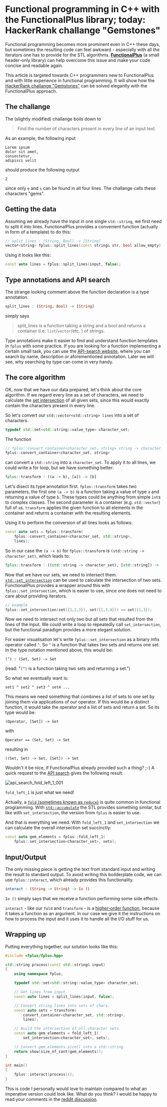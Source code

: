 # Functional programming in C++ with the FunctionalPlus library; today: HackerRank challange "Gemstones"


Functional programming becomes more prominent even in C++ these days, but sometimes the resulting code can feel awkward - especially with all the iterators one has to provide for the STL algorithms. **[FunctionalPlus](https://github.com/Dobiasd/FunctionalPlus)** (a small header-only library) can help overcome this issue and make your code concise and readable again.

This article is targeted towards C++ programmers new to FunctionalPlus and with little experience in functional programming. It will show how the [HackerRank challange "Gemstones"](https://www.hackerrank.com/challenges/gem-stones) can be solved elegantly with the FunctionalPlus approach.


## The challange

The (slightly modified) challange boils down to

> Find the number of characters present in every line of an input text.

As an example, the following input

    Lorem ipsum
    dolor sit amet,
    consectetur,
    adipisci velit

should produce the following output

    2

since only `e` and `s` can be found in all four lines. The challange calls these characters "gems".


## Getting the data

Assuming we already have the input in one single `std::string`, we first need to split it into lines. FunctionalPlus provides a convenient function (actually in form of a template) to do this:

```c++
// split_lines : (String, Bool) -> [String]
vector<string> fplus::split_lines(const string& str, bool allow_empty);
```

Using it looks like this:

```c++
const auto lines = fplus::split_lines(input, false);
```


## Type annotations and API search

The strange looking comment above the function declaration is a type annotation.

```haskell
split_lines : (String, Bool) -> [String]
```

simply says

> split_lines is a function taking a string and a bool and returns a container (i.e. `list`/`vector`/etc. ) of strings.

Type annotations make it easier to find and understand function templates in `fplus` with some practice. If you are looking for a function implementing a certain small task, you can use the [API-search website](http://www.editgym.com/fplus-api-search/), where you can search by name, description or aforementioned annotation. Later we will see, why searching by type can come in very handy.


## The core algorithm

OK, now that we have our data prepared, let's think about the core algorithm. If we regard every line as a set of characters, we need to calculate the [set intersection](https://en.wikipedia.org/wiki/Intersection_(set_theory)) of all given sets, since this would exactly contain the characters present in every line.

So let's convert our `std::vector<std::string> lines` into a set of characters.

```c++
typedef std::set<std::string::value_type> character_set;
```

The function

```c++
// fplus::convert_container<character_set, string> string -> character_set
fplus::convert_container<character_set, string>
```

can convert a `std::string` into a `character_set`. To apply it to all lines, we could write a for loop, but we have something better:

```haskell
fplus::transform : ((a -> b), [a]) -> [b]
```

Let's disect its type annotation first.
`fplus::transform` takes two parameters, the first one `(a -> b)` is a function taking a value of type `a` and returning a value of type `b`. These types could be anything from simple `int`s to complex classes. The second parameter is a container (e.g. `std::vector`) full of `a`s. `transform` applies the given function to all elements in the container and returns a container with the resulting elements.

Using it to perform the conversion of all lines looks as follows:

```c++
const auto sets = fplus::transform(
    fplus::convert_container<character_set, std::string>,
    lines);
```

So in our case the `(a -> b)` for `fplus::transform` is `(std::string -> character_set)`, which leads to:

```haskell
fplus::transform : ((std::string -> character_set), [std::string]) -> [character_set]
```

Now that we have our sets, we need to intersect them. [`std::set_intersection`](http://en.cppreference.com/w/cpp/algorithm/set_intersection) can be used to calculate the intersection of two sets. FunctionalPlus provides a wrapper around this with `fplus::set_intersection`, which is easier to use, since one does not need to care about providing iterators.

```c++
// example
fplus::set_intersection(set({1,2,3}), set({1,3,4})) == set({1,3});
```

Now we need to intersect not only two but all sets that resulted from the lines of the input. We could write a loop to repeatedly call `set_intersection`, but the functional paradigm provides a more elegant solution.

For easier visualisation let's write `fplus::set_intersection` as a binary infix operator called `^`. So `^` is a function that takes two sets and returns one set. In the type notation mentioned above, this would be:

    (^) : (Set, Set) -> Set

(read: "`(^)` is a function taking two sets and returning a set.")

So what we eventually want is:

    set1 ^ set2 ^ set3 ^ set4 ...

This means we need something that combines a list of sets to one set by joining them via applications of our operator. If this would be a distinct function, it would take the operator and a list of sets and return a set. So its type would be:

    (Operator, [Set]) -> Set

with

    Operator == (Set, Set) -> Set

resulting in

    ((Set, Set) -> Set, [Set]) -> Set

Wouldn't it be nice, if FunctionalPlus already provided such a thing? ;-) A quick request to the [API search](http://www.editgym.com/fplus-api-search/) gives the following result:

![api_search_fold_left_1_001](/functional_programming_in_cpp_with_the_functionalplus_library_today_hackerrank_challange_gemstones/api_search_fold_left_1_001.png)

`fold_left_1` is just what we need!

Actually, a [`fold` (sometimes known as `reduce`)](https://en.wikipedia.org/wiki/Fold_(higher-order_function)) is quite common in functional programming. With [`std::accumulate`](http://en.cppreference.com/w/cpp/algorithm/accumulate) the STL provides something similar, but like with `set_intersection`, the version from `fplus` is easier to use.

And that is everything we need. With `fold_left_1` and `set_intersection` we can calculate the overall intersection set succinctly:

```c++
const auto gem_elements = fplus::fold_left_1(
    fplus::set_intersection<character_set>, sets);
```


## Input/Output

The only missing piece is getting the text from standard input and writing the result to standard output. To avoid writing this boilderplate code, we can use `fplus::interact`, which already provides this functionality.

```haskell
interact : (String -> String) -> Io ()
```

`Io ()` simply says that we receive a function performing some side effects.

`interact` - like our `fold` and `transform` - is a [higher-order function](https://en.wikipedia.org/wiki/Higher-order_function), because it takes a function as an argument. In our case we give it the instructions on how to process the input and it uses it to handle all the I/O stuff for us.


## Wrapping up

Putting everything together, our solution looks like this:

```c++
#include <fplus/fplus.hpp>

std::string process(const std::string& input)
{
    using namespace fplus;

    typedef std::set<std::string::value_type> character_set;

    // Get lines from input.
    const auto lines = split_lines(input, false);

    // Convert string lines into sets of chars.
    const auto sets = transform(
        convert_container<character_set, std::string>,
        lines);

    // Build the intersection of all character sets.
    const auto gem_elements = fold_left_1(
        set_intersection<character_set>, sets);

    // Convert gem_elements.size() into a std::string.
    return show(size_of_cont(gem_elements));
}

int main()
{
    fplus::interact(process)();
}
```

This is code I personally would love to maintain compared to what an imperative version could look like. What do you think? I would be happy to read your comments in the [reddit discussion](https://www.reddit.com/r/programming/comments/543rav/functional_programming_in_c_with_the/).